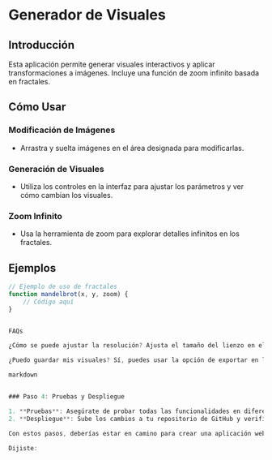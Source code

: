 # Generador de Visuales

## Introducción
Esta aplicación permite generar visuales interactivos y aplicar transformaciones a imágenes. Incluye una función de zoom infinito basada en fractales.

## Cómo Usar

### Modificación de Imágenes
- Arrastra y suelta imágenes en el área designada para modificarlas.

### Generación de Visuales
- Utiliza los controles en la interfaz para ajustar los parámetros y ver cómo cambian los visuales.

### Zoom Infinito
- Usa la herramienta de zoom para explorar detalles infinitos en los fractales.

## Ejemplos
```javascript
// Ejemplo de uso de fractales
function mandelbrot(x, y, zoom) {
    // Código aquí
}


FAQs

¿Cómo se puede ajustar la resolución? Ajusta el tamaño del lienzo en el archivo script.js.

¿Puedo guardar mis visuales? Sí, puedes usar la opción de exportar en la interfaz.

markdown


### Paso 4: Pruebas y Despliegue

1. **Pruebas**: Asegúrate de probar todas las funcionalidades en diferentes navegadores y dispositivos.
2. **Despliegue**: Sube los cambios a tu repositorio de GitHub y verifica que GitHub Pages esté configurado correctamente.

Con estos pasos, deberías estar en camino para crear una aplicación web efectiva y un manual de uso útil para tus usuarios. ¿Te gustaría profundizar en algún paso en particular?

Dijiste:

